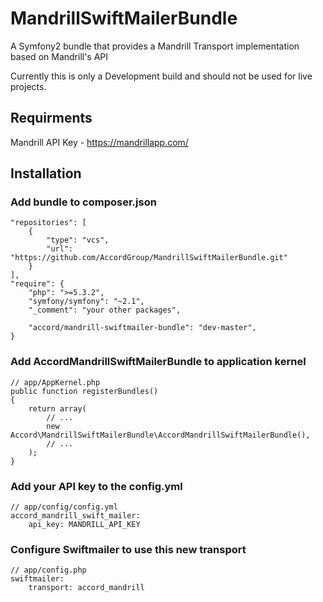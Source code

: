 # MandrillSwiftMailerBundle

A Symfony2 bundle that provides a Mandrill Transport implementation based on Mandrill's API

Currently this is only a Development build and should not be used for live projects.

## Requirments

Mandrill API Key - https://mandrillapp.com/

## Installation

### Add bundle to composer.json

    "repositories": [
        {
            "type": "vcs",
            "url": "https://github.com/AccordGroup/MandrillSwiftMailerBundle.git"
        }
    ],
    "require": {
        "php": ">=5.3.2",
        "symfony/symfony": "~2.1",
        "_comment": "your other packages",
    
        "accord/mandrill-swiftmailer-bundle": "dev-master",
    }

### Add AccordMandrillSwiftMailerBundle to application kernel

    // app/AppKernel.php
    public function registerBundles()
    {
        return array(
            // ...
            new Accord\MandrillSwiftMailerBundle\AccordMandrillSwiftMailerBundle(),
            // ...
        );
    }

### Add your API key to the config.yml

    // app/config/config.yml
    accord_mandrill_swift_mailer:
        api_key: MANDRILL_API_KEY

### Configure Swiftmailer to use this new transport 

    // app/config.php
    swiftmailer:
        transport: accord_mandrill
